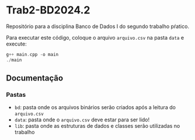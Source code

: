 # Trab2-BD2024.2 

Repositório para a disciplina Banco de Dados I do segundo trabalho pŕatico.

Para executar este código, coloque o arquivo ```arquivo.csv``` na pasta ```data``` e execute:

```cpp
g++ main.cpp -o main
./main
```

## Documentação

### Pastas

- ```bd```:      pasta onde os arquivos binários serão criados após a leitura do ```arquivo.csv```
- ```data```:    pasta onde o ```arquivo.csv``` deve estar para ser lido!
-  ```lib```:    pasta onde as estruturas de dados e classes serão utilizadas no trabalho  



